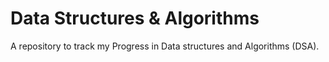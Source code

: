 # Data Structures & Algorithms

A repository to track my Progress in Data structures and Algorithms (DSA).
